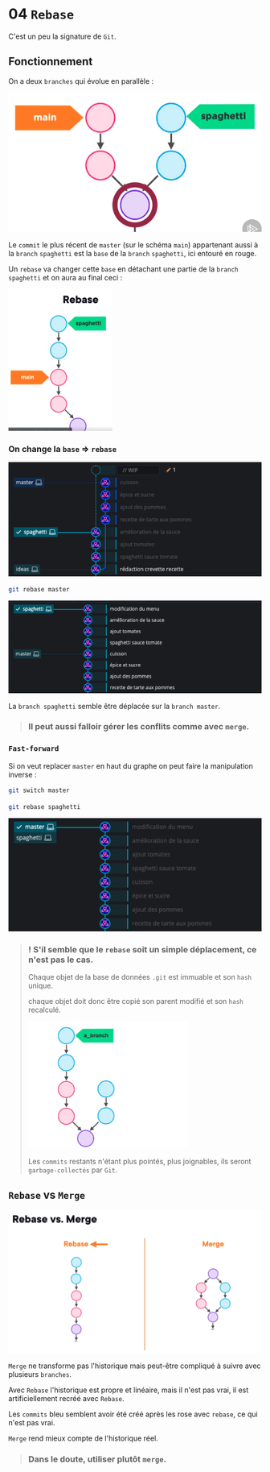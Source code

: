 # 04 `Rebase`

C'est un peu la signature de `Git`.



## Fonctionnement

On a deux `branches` qui évolue en parallèle :

<img src="assets/two-branches-before-rebase.png" alt="two-branches-before-rebase" />

Le `commit` le plus récent de `master` (sur le schéma `main`) appartenant aussi à la `branch` `spaghetti` est la `base` de la `branch` `spaghetti`, ici entouré en rouge.

Un `rebase` va changer cette `base` en détachant une partie de la `branch` `spaghetti` et on aura au final ceci :

<img src="assets/rebase-this-spaghetti-brach.png" alt="rebase-this-spaghetti-brach" style="zoom: 50%;" />

### On change la `base` => `rebase`

<img src="assets/before-rebase-spaghetti.png" alt="before-rebase-spaghetti" />

```bash
git rebase master
```

<img src="assets/after-rebasing-spaghetti.png" alt="after-rebasing-spaghetti" />

La `branch spaghetti` semble être déplacée sur la `branch master`.

> ### Il peut aussi falloir gérer les conflits comme avec `merge`.



### `Fast-forward`

Si on veut replacer `master` en haut du graphe on peut faire la manipulation inverse :

```bash
git switch master

git rebase spaghetti
```

<img src="assets/rebase-fast-rrofreward-spaghetti.png" alt="rebase-fast-rrofreward-spaghetti" />

> ### ! S'il semble que le `rebase` soit un simple déplacement, ce n'est pas le cas.
>
> Chaque objet de la base de données `.git` est immuable et son `hash` unique.
>
> chaque objet doit donc être copié son parent modifié et son `hash` recalculé.
>
> <img src="assets/rabasing-is-not-only-deplacing.png" alt="rabasing-is-not-only-deplacing" style="zoom:50%;" />
>
> Les `commits` restants n'étant plus pointés, plus joignables, ils seront `garbage-collectés` par `Git`.



## `Rebase` vs `Merge`

<img src="assets/rrebase-vs-merrge-pro-and-con.png" alt="rrebase-vs-merrge-pro-and-con" />

`Merge` ne transforme pas l'historique mais peut-être compliqué à suivre avec plusieurs `branches`.

Avec `Rebase` l'historique est propre et linéaire, mais il n'est pas vrai, il est artificiellement recréé avec `Rebase`.

Les `commits` bleu semblent avoir été créé après les rose avec `rebase`, ce qui n'est pas vrai.

`Merge` rend mieux compte de l'historique réel.

> ### Dans le doute, utiliser plutôt `merge`.







